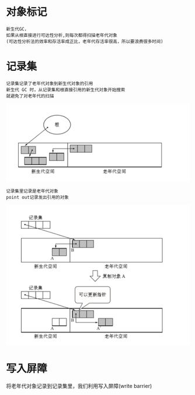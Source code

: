 

# 对象标记

    新生代GC，
    如果从根直接进行可达性分析,则每次都得扫描老年代对象
    (可达性分析法的效率和存活率成正比，老年代存活率很高，所以要浪费很多时间)


# 记录集

    记录集记录了老年代对象到新生代对象的引用
    新生代 GC 时，从记录集和根直接引用的新生代对象开始搜索
    就避免了对老年代的扫描
    
![](https://github.com/RodJohn/jvm/blob/master/img/%E5%88%86%E4%BB%A3%E6%94%B6%E9%9B%86%E7%AE%97%E6%B3%95%E8%AE%B0%E5%BD%95%E9%9B%861.png)    
    
    
    记录集里记录是老年代对象
    point out记录发出引用的对象
    
    
![](https://github.com/RodJohn/jvm/blob/master/img/%E5%88%86%E4%BB%A3%E6%94%B6%E9%9B%86%E7%AE%97%E6%B3%95%E8%AE%B0%E5%BD%95%E9%9B%862.png)    
    
    
    
# 写入屏障

将老年代对象记录到记录集里，我们利用写入屏障(write barrier)

